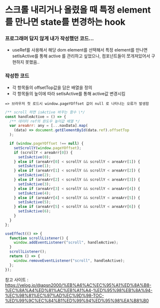 # 스크롤 내리거나 올렸을 때 특정 element를 만나면 state를 변경하는 hook

### 프로그래머 답지 않게 내가 작성했던 코드...

- useRef를 사용해서 해당 dom element를 선택해서 특정 element를 만나면 setIsActive를 통해 active 를 관리하고 싶었으나, 컴포넌트들이 쪼개져있어서 구현하지 못했음..

### 작성한 코드

- 각 항목들의 offsetTop값을 담은 배열을 정의
- 각 항목들의 높이에 따라 setIsActive를 통해 active값 변경시킴

```
=> 브라우저 첫 로드시 window.pageYOffset 값이 null 로 나타나는 오류가 발생함
```

```js
/** scroll 하면 isActive 바꾸는 함수 \*/
const handleActive = () => {
  /** 데이터 ref의 윈도우 높이값 배열 */
  var areaArr: any = [...navData].map(
    (data) => document.getElementById(data.ref).offsetTop
  );

  if (window.pageYOffset !== null) {
    setScrollY(window.pageYOffset);
    if (scrollY < areaArr[0]) {
      setIsActive(0);
    } else if (areaArr[0] < scrollY && scrollY < areaArr[1]) {
      setIsActive(1);
    } else if (areaArr[1] < scrollY && scrollY < areaArr[2]) {
      setIsActive(2);
    } else if (areaArr[2] < scrollY && scrollY < areaArr[3]) {
      setIsActive(3);
    } else if (areaArr[3] < scrollY && scrollY < areaArr[4]) {
      setIsActive(4);
    } else if (areaArr[4] < scrollY && scrollY < areaArr[5]) {
      setIsActive(5);
    } else if (areaArr[5] < scrollY && scrollY < areaArr[6]) {
      setIsActive(6);
    }
  }
};

useEffect(() => {
  function scrollListener() {
    window.addEventListener("scroll", handleActive);
  }
  scrollListener();
  return () => {
    window.removeEventListener("scroll", handleActive);
  };
});
```

참고 사이트 : https://velog.io/@apsn2000/%EB%A6%AC%EC%95%A1%ED%8A%B8-%EC%8A%A4%ED%81%AC%EB%A1%A4-%ED%95%98%EB%8A%94-%EC%98%81%EC%97%AD%EC%9D%98-TOC-%ED%99%9C%EC%84%B1%ED%99%94%ED%95%98%EA%B8%B0
